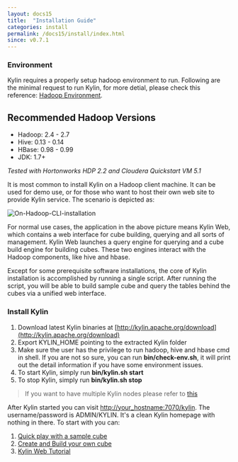 ```yaml
---
layout: docs15
title:  "Installation Guide"
categories: install
permalink: /docs15/install/index.html
since: v0.7.1
---
```


### Environment

Kylin requires a properly setup hadoop environment to run. Following are the minimal request to run Kylin, for more detial, please check this reference: [Hadoop Environment](hadoop_env.html).

## Recommended Hadoop Versions

* Hadoop: 2.4 - 2.7
* Hive: 0.13 - 0.14
* HBase: 0.98 - 0.99
* JDK: 1.7+

_Tested with Hortonworks HDP 2.2 and Cloudera Quickstart VM 5.1_


It is most common to install Kylin on a Hadoop client machine. It can be used for demo use, or for those who want to host their own web site to provide Kylin service. The scenario is depicted as:

![On-Hadoop-CLI-installation](/images/install/on_cli_install_scene.png)

For normal use cases, the application in the above picture means Kylin Web, which contains a web interface for cube building, querying and all sorts of management. Kylin Web launches a query engine for querying and a cube build engine for building cubes. These two engines interact with the Hadoop components, like hive and hbase.

Except for some prerequisite software installations, the core of Kylin installation is accomplished by running a single script. After running the script, you will be able to build sample cube and query the tables behind the cubes via a unified web interface.

### Install Kylin

1. Download latest Kylin binaries at [http://kylin.apache.org/download](http://kylin.apache.org/download)
2. Export KYLIN_HOME pointing to the extracted Kylin folder
3. Make sure the user has the privilege to run hadoop, hive and hbase cmd in shell. If you are not so sure, you can run **bin/check-env.sh**, it will print out the detail information if you have some environment issues.
4. To start Kylin, simply run **bin/kylin.sh start**
5. To stop Kylin, simply run **bin/kylin.sh stop**

> If you want to have multiple Kylin nodes please refer to [this](kylin_cluster.html)

After Kylin started you can visit <http://your_hostname:7070/kylin>. The username/password is ADMIN/KYLIN. It's a clean Kylin homepage with nothing in there. To start with you can:

1. [Quick play with a sample cube](../tutorial/kylin_sample.html)
2. [Create and Build your own cube](../tutorial/create_cube.html)
3. [Kylin Web Tutorial](../tutorial/web.html)

